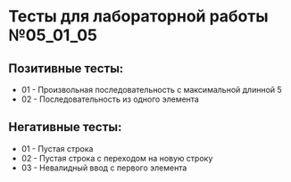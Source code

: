 # Тесты для лабораторной работы №05_01_05


## Позитивные тесты:

- 01 - Произвольная последовательность с максимальной длинной 5
- 02 - Последовательность из одного элемента

## Негативные тесты:

- 01 - Пустая строка
- 02 - Пустая строка с переходом на новую строку
- 03 - Невалидный ввод с первого элемента